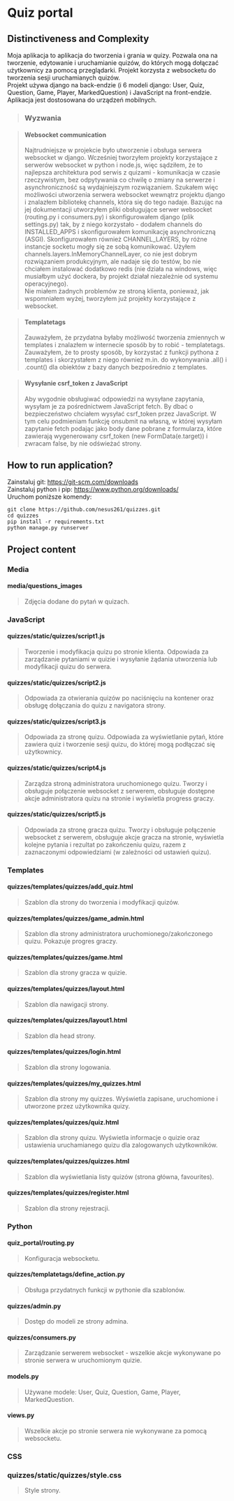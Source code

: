 # Quiz portal

## Distinctiveness and Complexity

Moja aplikacja to aplikacja do tworzenia i grania w quizy. Pozwala ona na tworzenie, edytowanie i uruchamianie quizów, do których mogą dołączać użytkownicy za pomocą przeglądarki. Projekt korzysta z websocketu do tworzenia sesji uruchamianych quizów.  
Projekt używa django na back-endzie (i 6 modeli django: User, Quiz, Question, Game, Player, MarkedQuestion) i JavaScript na front-endzie.  
Aplikacja jest dostosowana do urządzeń mobilnych.

> ### Wyzwania

> #### Websocket communication
>
> Najtrudniejsze w projekcie było utworzenie i obsługa serwera websocket w django. Wcześniej tworzyłem projekty korzystające z serwerów websocket w python i node.js, więc sądziłem, że to najlepsza architektura pod serwis z quizami - komunikacja w czasie rzeczywistym, bez odpytywania co chwilę o zmiany na serwerze i asynchroniczność są wydajniejszym rozwiązaniem. Szukałem więc możliwości utworzenia serwera websocket wewnątrz projektu django i znalazłem bibliotekę channels, która się do tego nadaje. Bazując na jej dokumentacji utworzyłem pliki obsługujące serwer websocket (routing.py i consumers.py) i skonfigurowałem django (plik settings.py) tak, by z niego korzystało - dodałem channels do INSTALLED_APPS i skonfigurowałem komunikację asynchroniczną (ASGI). Skonfigurowałem również CHANNEL_LAYERS, by różne instancje socketu mogły się ze sobą komunikować. Użyłem channels.layers.InMemoryChannelLayer, co nie jest dobrym rozwiązaniem produkcyjnym, ale nadaje się do testów, bo nie chciałem instalować dodatkowo redis (nie działa na windows, więc musiałbym użyć dockera, by projekt działał niezależnie od systemu operacyjnego).  
> Nie miałem żadnych problemów ze stroną klienta, ponieważ, jak wspomniałem wyżej, tworzyłem już projekty korzystające z websocket.

> #### Templatetags
>
> Zauważyłem, że przydatna byłaby możliwość tworzenia zmiennych w templates i znalazłem w internecie sposób by to robić - templatetags. Zauważyłem, że to prosty sposób, by korzystać z funkcji pythona z templates i skorzystałem z niego również m.in. do wykonywania .all() i .count() dla obiektów z bazy danych bezpośrednio z templates.

> #### Wysyłanie csrf_token z JavaScript
>
> Aby wygodnie obsługiwać odpowiedzi na wysyłane zapytania, wysyłam je za pośrednictwem JavaScript fetch. By dbać o bezpieczeństwo chciałem wysyłać csrf_token przez JavaScript. W tym celu podmieniam funkcję onsubmit na własną, w której wysyłam zapytanie fetch podając jako body dane pobrane z formularza, które zawierają wygenerowany csrf_token (new FormData(e.target)) i zwracam false, by nie odświeżać strony.

## How to run application?

Zainstaluj git: https://git-scm.com/downloads  
Zainstaluj python i pip: https://www.python.org/downloads/  
Uruchom poniższe komendy:

```
git clone https://github.com/nesus261/quizzes.git
cd quizzes
pip install -r requirements.txt
python manage.py runserver
```

## Project content

### Media

#### **media/questions_images**

> Zdjęcia dodane do pytań w quizach.

### JavaScript

#### **quizzes/static/quizzes/script1.js**

> Tworzenie i modyfikacja quizu po stronie klienta. Odpowiada za zarządzanie pytaniami w quizie i wysyłanie żądania utworzenia lub modyfikacji quizu do serwera.

#### **quizzes/static/quizzes/script2.js**

> Odpowiada za otwierania quizów po naciśnięciu na kontener oraz obsługę dołączania do quizu z navigatora strony.

#### **quizzes/static/quizzes/script3.js**

> Odpowiada za stronę quizu. Odpowiada za wyświetlanie pytań, które zawiera quiz i tworzenie sesji quizu, do której mogą podłączać się użytkownicy.

#### **quizzes/static/quizzes/script4.js**

> Zarządza stroną administratora uruchomionego quizu. Tworzy i obsługuje połączenie websocket z serwerem, obsługuje dostępne akcje administratora quizu na stronie i wyświetla progress graczy.

#### **quizzes/static/quizzes/script5.js**

> Odpowiada za stronę gracza quizu. Tworzy i obsługuje połączenie websocket z serwerem, obsługuje akcje gracza na stronie, wyświetla kolejne pytania i rezultat po zakończeniu quizu, razem z zaznaczonymi odpowiedziami (w zależności od ustawień quizu).

### Templates

#### **quizzes/templates/quizzes/add_quiz.html**

> Szablon dla strony do tworzenia i modyfikacji quizów.

#### **quizzes/templates/quizzes/game_admin.html**

> Szablon dla strony administratora uruchomionego/zakończonego quizu. Pokazuje progres graczy.

#### **quizzes/templates/quizzes/game.html**

> Szablon dla strony gracza w quizie.

#### **quizzes/templates/quizzes/layout.html**

> Szablon dla nawigacji strony.

#### **quizzes/templates/quizzes/layout1.html**

> Szablon dla head strony.

#### **quizzes/templates/quizzes/login.html**

> Szablon dla strony logowania.

#### **quizzes/templates/quizzes/my_quizzes.html**

> Szablon dla strony my quizzes. Wyświetla zapisane, uruchomione i utworzone przez użytkownika quizy.

#### **quizzes/templates/quizzes/quiz.html**

> Szablon dla strony quizu. Wyświetla informacje o quizie oraz ustawienia uruchamianego quizu dla zalogowanych użytkowników.

#### **quizzes/templates/quizzes/quizzes.html**

> Szablon dla wyświetlania listy quizów (strona główna, favourites).

#### **quizzes/templates/quizzes/register.html**

> Szablon dla strony rejestracji.

### Python

#### **quiz_portal/routing.py**

> Konfiguracja websocketu.

#### **quizzes/templatetags/define_action.py**

> Obsługa przydatnych funkcji w pythonie dla szablonów.

#### **quizzes/admin.py**

> Dostęp do modeli ze strony admina.

#### **quizzes/consumers.py**

> Zarządzanie serwerem websocket - wszelkie akcje wykonywane po stronie serwera w uruchomionym quizie.

#### **models.py**

> Używane modele: User, Quiz, Question, Game, Player, MarkedQuestion.

#### **views.py**

> Wszelkie akcje po stronie serwera nie wykonywane za pomocą websocketu.

### CSS

### **quizzes/static/quizzes/style.css**

> Style strony.

